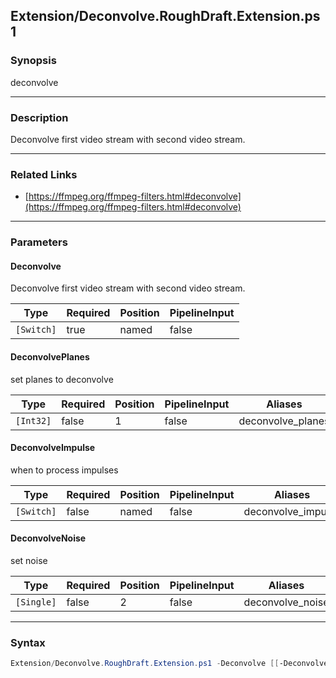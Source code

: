 Extension/Deconvolve.RoughDraft.Extension.ps1
---------------------------------------------

### Synopsis
deconvolve

---

### Description

Deconvolve first video stream with second video stream.

---

### Related Links
* [https://ffmpeg.org/ffmpeg-filters.html#deconvolve](https://ffmpeg.org/ffmpeg-filters.html#deconvolve)

---

### Parameters
#### **Deconvolve**
Deconvolve first video stream with second video stream.

|Type      |Required|Position|PipelineInput|
|----------|--------|--------|-------------|
|`[Switch]`|true    |named   |false        |

#### **DeconvolvePlanes**
set planes to deconvolve

|Type     |Required|Position|PipelineInput|Aliases          |
|---------|--------|--------|-------------|-----------------|
|`[Int32]`|false   |1       |false        |deconvolve_planes|

#### **DeconvolveImpulse**
when to process impulses

|Type      |Required|Position|PipelineInput|Aliases           |
|----------|--------|--------|-------------|------------------|
|`[Switch]`|false   |named   |false        |deconvolve_impulse|

#### **DeconvolveNoise**
set noise

|Type      |Required|Position|PipelineInput|Aliases         |
|----------|--------|--------|-------------|----------------|
|`[Single]`|false   |2       |false        |deconvolve_noise|

---

### Syntax
```PowerShell
Extension/Deconvolve.RoughDraft.Extension.ps1 -Deconvolve [[-DeconvolvePlanes] <Int32>] [-DeconvolveImpulse] [[-DeconvolveNoise] <Single>] [<CommonParameters>]
```
